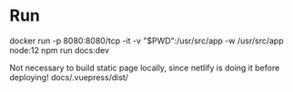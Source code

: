 # Run
docker run -p 8080:8080/tcp -it -v "$PWD":/usr/src/app -w /usr/src/app node:12 npm run docs:dev

Not necessary to build static page locally, since netlify is doing it before deploying!
docs/.vuepress/dist/